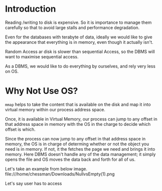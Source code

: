 # Introduction
Reading /writing to disk is expensive. So it is importance to manage them carefully so that to avoid large stalls and performance degradation.

Even for the databases with terabyte of data, ideally we would like to give the appearance that everything is in memory, even though it actually isn't. 

Random Access ar disk is slower than sequential Access, so the DBMS will want to maximise sequential access.

As a DBMS, we would like to do everything by ourselves, and rely very less on OS.
# Why Not Use OS?

`mmap` helps to take the content that is available on the disk and map it into virtual memory within our process address space. 

Once, it is available in Virtual Memory, our process can jump to any offset in that address space in memory with the OS in the charge to decide which offset is which.

Since the process can now jump to any offset in that address space in memory, the OS is in charge of determing whether or not the object you need is in memory. If not, it the  fetches the page we need and brings it into memory. Here DBMS doesn't handle any of the data management; it simply opens the file and OS moves the data back and forth for all of us. 

Let's take an example from below image.
file:///home/chessman/Downloads/NullvsEmpty(1).png

Let's say user has to access 